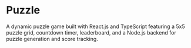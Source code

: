 # Puzzle
 A dynamic puzzle game built with React.js and TypeScript featuring a 5x5 puzzle grid, countdown timer, leaderboard, and a Node.js backend for puzzle generation and score tracking.

